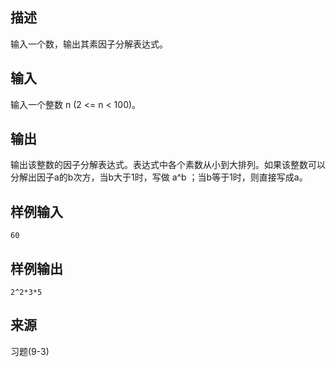 ## 描述


输入一个数，输出其素因子分解表达式。

## 输入


输入一个整数 n (2 <= n < 100)。

## 输出


输出该整数的因子分解表达式。表达式中各个素数从小到大排列。如果该整数可以分解出因子a的b次方，当b大于1时，写做 a^b ；当b等于1时，则直接写成a。

## 样例输入


```
60
```


## 样例输出


```
2^2*3*5
```


## 来源


习题(9-3)

